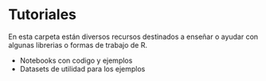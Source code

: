# Tutoriales

En esta carpeta están diversos recursos destinados a enseñar o ayudar con algunas librerias o formas de trabajo de R.  

- Notebooks con codigo y ejemplos
- Datasets de utilidad para los ejemplos
